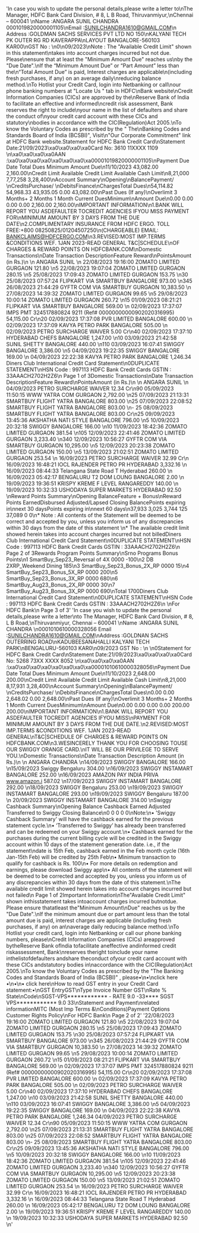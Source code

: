 





'In  case you wish to update the personal details,please write a letter to\nThe Manager, HDFC Bank Card Division, # 8, L B Road, Thiruvanmiyur,\nChennai – 600041 \nName :ANGARA SUNIL CHANDRA                     0001019820000001105\nEmail :SUNILCHANDRA1610@GMAIL.COM\n Address :GOLDMAN SACHS SERVICES PVT LTD NO 150\nKALYANI TECH PK OUTER RG RD KAVERAPPA\nLAYOUT BANGALORE-560103 KAR00\nGST No : \n0\n09/2023\nNote   :  The "Available Credit Limit" shown in this statement\ntakes into account charges incurred but not due. Please\nensure that at least the "Minimum Amount Due" reaches us\nby the "Due Date".\nIf the “Minimum Amount Due” or “Part Amount” less than the\n“Total Amount Due” is paid, Interest charges are applicable\n(including fresh purchases, if any) on an average daily\nreducing balance method.\nTo Hotlist your Credit Card, login into Netbanking or call\nour phone banking numbers at "Locate Us " tab in HDFC\nBank website\nCredit Information Companies (CICs) are approved by the\nReserve Bank of India to facilitate an effective and informed\ncredit risk assessment, Bank reserves the right to include\nyour name in the list of defaulters and share the conduct of\nyour credit card account with these CICs and statutory\nbodies in accordance with the CIC(Regulation)Act 2005.\nTo know the Voluntary Codes as prescribed by the " The\nBanking Codes and Standards Board of India (BCSBI)", Visit\n"Our Corporate Commitment" link at HDFC Bank website.Statement for HDFC Bank Credit Card\nStatement Date:21/09/2023\xa0\xa0\xa0\xa0Card No: 3610 11XXXX 1109  \n\xa0\xa0\xa0\xa0AAN :\xa0\xa0\xa0\xa0\xa0\xa0\xa0\xa00001019820000001105\nPayment Due Date Total Dues Minimum Amount Due\n11/10/2023 43,082.00 2,160.00\nCredit Limit Available Credit Limit Available Cash Limit\n8,21,000 7,77,258 3,28,400\nAccount Summary\nOpening\nBalancePayment/ \nCreditsPurchase/ \nDebitsFinance\nChargesTotal Dues\n54,114.82 54,968.33 43,935.05 0.00 43,082.00\nPast Dues (If any)\nOverlimit 3 Months+ 2 Months 1 Month Current DuesMinimum\nAmount Due\n0.00 0.00 0.00 0.00 2,160.00 2,160.00\nIMPORTANT INFORMATION\n1.BANK WILL REPORT YOU ASDEFAULTER TOCREDIT AGENCIES IFYOU MISS PAYMENT FOR\nMINIMUM AMOUNT BY 3 DAYS FROM THE DUE DATE\n2.COMPLIMENTARY INSURANCE FROM HDFC ERGO. TOLL FREE:+800 08250825/01204507250\n(CHARGEABLE) EMAIL: BANKCLAIMS@HDFCERGO.COM\n3.REVISED:MOST IMP.TERMS &CONDITIONS WEF. 1JAN 2023-READ GENERAL T&C|SCHEDULE\nOF CHARGES & REWARD POINTS ON HDFCBANK.COM\nDomestic Transactions\nDate  Transaction DescriptionFeature Reward\nPointsAmount (in Rs.)\n    \n ANGARA SUNIL   \n 22/08/2023 19:16:00 ZOMATO LIMITED         GURGAON 121.80  \n5 22/08/2023 19:07:04 ZOMATO LIMITED         GURGAON 280.15  \n5 25/08/2023 17:09:43 ZOMATO LIMITED         GURGAON 153.75  \n30 25/08/2023 07:57:24 FLIPKART VIA SMARTBUY  BANGALORE 973.00  \n345 26/08/2023 21:44:29 GYFTR COM VIA SMARTBUY GURGAON 10,383.50  \n 27/08/2023 14:39:32 ZOMATO LIMITED         GURGAON 99.65  \n5 29/08/2023 10:00:14 ZOMATO LIMITED         GURGAON 260.72  \n15 01/09/2023 08:21:21 FLIPKART VIA SMARTBUY  BANGALORE 569.00  \n 02/09/2023 17:37:07 IMPS PMT 324517880824 9211 (Ref# 00000000000902020316995) 54,115.00 Cr\n20 02/09/2023 17:37:08 PVR LIMITED            BANGALORE 600.00  \n 02/09/2023 17:37:09 KAVYA PETRO PARK       BANGALORE 505.00  \n 02/09/2023         PETRO SURCHARGE WAIVER 5.00 Cr\n40 02/09/2023 17:37:10 HYDERABAD CHEFS        BANGALORE 1,247.00  \n10 03/09/2023 21:42:58 SUNIL SHETTY           BANGALORE 440.00  \n110 03/09/2023 16:07:41 SWIGGY                 BANGALORE 3,386.00  \n5 04/09/2023 19:22:35 SWIGGY                 BANGALORE 169.00  \n 04/09/2023 22:22:38 KAVYA PETRO PARK       BANGALORE 1,246.34  Diners Club International Credit Card Statement\n0DUPLICATE STATEMENT\nHSN Code : 997113 HDFC Bank Credit Cards GSTIN : 33AAACH2702H2Z6\n Page 1 of 3Domestic Transactions\nDate  Transaction DescriptionFeature Reward\nPointsAmount (in Rs.)\n    \n ANGARA SUNIL   \n 04/09/2023         PETRO SURCHARGE WAIVER 12.34 Cr\n90 05/09/2023 11:50:15 WWW YATRA COM          GURGAON 2,792.00  \n25 07/09/2023 21:13:31 SMARTBUY FLIGHT YATRA  BANGALORE 803.00  \n25 07/09/2023 22:08:52 SMARTBUY FLIGHT YATRA  BANGALORE 803.00  \n- 25 08/09/2023         SMARTBUY FLIGHT YATRA  BANGALORE 803.00 Cr\n25 09/09/2023 13:45:36 AKSHATHA NATI STYLE    BANGALORE 796.00  \n5 10/09/2023 20:32:18 SWIGGY                 BANGALORE 166.00  \n10 11/09/2023 18:42:36 ZOMATO LIMITED         GURGAON 381.54  \n105 12/09/2023 22:41:46 ZOMATO LIMITED         GURGAON 3,233.40  \n340 12/09/2023 10:56:27 GYFTR COM VIA SMARTBUY GURGAON 10,295.00  \n5 12/09/2023 20:23:38 ZOMATO LIMITED         GURGAON 150.00  \n5 13/09/2023 21:02:51 ZOMATO LIMITED         GURGAON 253.54  \n 16/09/2023         PETRO SURCHARGE WAIVER 32.99 Cr\n 16/09/2023 16:48:21 IOCL RAJENDER PETRO PR HYDERABAD 3,332.16  \n 16/09/2023 08:44:33 Telangana State Road T Hyderabad 260.00  \n 16/09/2023 05:42:17 BENGALURU T2 DOM LOUNG BANGALORE 2.00  \n 19/09/2023 19:36:51 KRISPY KREME F LEVEL   RANGAREDDY 140.00  \n     19/09/2023 10:32:33 USHODAYA SUPER MARKETS HYDERABAD 92.50  \nReward Points Summary\nOpening BalanceFeature + Bonus\nReward Points EarnedDisbursed Adjusted/Lapsed Closing BalancePoints expiring in\nnext 30 daysPoints expiring in\nnext 60 days\n37,933 3,025 3,744 125 37,089 0 0\n* Note : All contents of the Statement will be deemed to be correct and accepted by you, unless you inform us of any discrepancies within 30 days from the date of this statement  \n* The available credit limit showed herein takes into account charges incurred but not billedDiners Club International Credit Card Statement\n0DUPLICATE STATEMENT\nHSN Code : 997113 HDFC Bank Credit Cards GSTIN : 33AAACH2702H2Z6\n Page 2 of 3Rewards Program Points Summary\nSrno Programs Bonus Points\n1 SmartBuy_Sep23_Reversal of 4X  0000 -100\n2 DB 2XRP_Weekend Dining             185\n3 SmartBuy_Sep23_Bonus_2X_RP     0000 15\n4 SmartBuy_Sep23_Bonus_5X_RP     0000 200\n5 SmartBuy_Sep23_Bonus_3X_RP     0000 680\n6 SmartBuy_Aug23_Bonus_2X_RP     0000 30\n7 SmartBuy_Aug23_Bonus_3X_RP     0000 690\nTotal 1700Diners Club International Credit Card Statement\n0DUPLICATE STATEMENT\nHSN Code : 997113 HDFC Bank Credit Cards GSTIN : 33AAACH2702H2Z6\n \nFor HDFC Bank\n Page 3 of 3'
'In  case you wish to update the personal details,please write a letter\nto The Manager, HDFC Bank Card Division, # 8, L B Road,\nThiruvanmiyur, Chennai – 600041 \nName :ANGARA SUNIL CHANDRA                     \n0001010610000328056 Email :SUNILCHANDRA1610@GMAIL.COM\nAddress :GOLDNAN SACHS OUTERRING ROAD\nKADUBEESANAHALLI KALYANI TECH PARK\nBENGALURU-560103 KAR0\n09/2023 GST No : \n \n0Statement for HDFC Bank Credit Card\nStatement Date:21/09/2023\xa0\xa0\xa0\xa0Card No: 5268 73XX XXXX 8052  \n\xa0\xa0\xa0\xa0AAN :\xa0\xa0\xa0\xa0\xa0\xa0\xa0\xa00001010610000328056\nPayment Due Date Total Dues Minimum Amount Due\n11/10/2023 2,648.00 200.00\nCredit Limit Available Credit Limit Available Cash Limit\n8,21,000 8,17,931 3,28,400\nAccount Summary\nOpening\nBalancePayment/ \nCreditsPurchase/ \nDebitsFinance\nChargesTotal Dues\n0.00 0.00 2,648.02 0.00 2,648.00\nPast Dues (If any)\nOverlimit 3 Months+ 2 Months 1 Month Current DuesMinimum\nAmount Due\n0.00 0.00 0.00 0.00 200.00 200.00\nIMPORTANT INFORMATION\n1.BANK WILL REPORT YOU ASDEFAULTER TOCREDIT AGENCIES IFYOU MISS\nPAYMENT FOR MINIMUM AMOUNT BY 3 DAYS FROM THE DUE DATE.\n2.REVISED:MOST IMP.TERMS &CONDITIONS WEF. 1JAN 2023-READ GENERAL\nT&C|SCHEDULE OF CHARGES & REWARD POINTS ON HDFCBANK.COM\n3.WESINCERELY THANK YOU FOR CHOOSING TOUSE OUR SWIGGY ORANGE CARD.\nIT WILL BE OUR PRIVILEGE TO SERVE YOU.\nDomestic Transactions\nDate  Transaction Description Amount (in Rs.)\n    \n ANGARA CHANDRA   \n14/09/2023 SWIGGY                 BANGALORE 166.00  \n15/09/2023 Swiggy                 Bengaluru 304.00  \n16/09/2023 SWIGGY INSTAMART       BANGALORE 252.00  \n16/09/2023 AMAZON PAY INDIA PRIVA www.amazon.i 587.02  \n17/09/2023 SWIGGY INSTAMART       BANGALORE 292.00  \n18/09/2023 SWIGGY                 Bengaluru 253.00  \n19/09/2023 SWIGGY INSTAMART       BANGALORE 293.00  \n19/09/2023 SWIGGY                 Bengaluru 187.00  \n   20/09/2023 SWIGGY INSTAMART       BANGALORE 314.00  \nSwiggy Cashback Summary\nOpening Balance Cashback Earned Adjusted Transferred to Swiggy Closing Balance\n0 0 0 0 0\nNote:\n• \'Swiggy Cashback Summary\' will have the cashback earned for the previous statement cycle.\n• ‘Transferred to Swiggy’ has already been transferred and can be redeemed on your Swiggy account.\n• Cashback earned for the purchases during the current billing cycle will be credited in the Swiggy account within 10 days of the statement generation date. i.e., if the statement\ndate is 15th Feb, cashback earned in the Feb month cycle (16th Jan-15th Feb) will be credited by 25th Feb\n• Minimum transaction to qualify for cashback is Rs. 100\n• For more details on redemption and earnings, please download Swiggy app\n• All contents of the statement will be deemed to be corrected and accepted by you, unless you inform us of any discrepancies within 30 days from the date of this statement.\nThe available credit limit showed herein takes into account charges incurred but not failed\n Page 1 of 2Important Information\nThe"Available Credit Limit" shown inthisstatement takes intoaccount charges incurred butnotdue. Please ensure thatatleast the"Minimum Amount\nDue" reaches us by the "Due Date".\nIf the minimum amount due or part amount less than the total amount due is paid, interest charges are applicable (including fresh purchases, if any) on an\naverage daily reducing balance method.\nTo Hotlist your credit card, login into Netbanking or call our phone banking numbers, please\nCredit Information Companies (CICs) areapproved bytheReserve Bank ofIndia tofacilitate aneffective andinformed credit riskassessment, Bank\nreserves theright toinclude your name inthelistofdefaulters andshare theconduct ofyour credit card account with these CICs andstatutory bodies in\naccordance with the CIC(Regulation)Act 2005.\nTo know the Voluntary Codes as prescribed by the "The Banking Codes and Standards Board of India (BCSBI)" , please•\n•\nclick here •\n•\n• click here\nHow to read GST entry in your Credit Card statement:•\nGST EntryGST\nType Invoice Number GST\nRate % State\nCode\nSGST-VPS************ -  RATE 9.0  -33**** SGST VPS************  9.0  33\nStatement and Payment\nrelated informationMITC (Most Imp Terms &\nConditions)Payment Options Customer Rights Policy\nFor HDFC Bank\n Page 2 of 2'
'22/08/2023 19:16:00 ZOMATO LIMITED         GURGAON 121.80  \n5 22/08/2023 19:07:04 ZOMATO LIMITED         GURGAON 280.15  \n5 25/08/2023 17:09:43 ZOMATO LIMITED         GURGAON 153.75  \n30 25/08/2023 07:57:24 FLIPKART VIA SMARTBUY  BANGALORE 973.00  \n345 26/08/2023 21:44:29 GYFTR COM VIA SMARTBUY GURGAON 10,383.50  \n 27/08/2023 14:39:32 ZOMATO LIMITED         GURGAON 99.65  \n5 29/08/2023 10:00:14 ZOMATO LIMITED         GURGAON 260.72  \n15 01/09/2023 08:21:21 FLIPKART VIA SMARTBUY  BANGALORE 569.00  \n 02/09/2023 17:37:07 IMPS PMT 324517880824 9211 (Ref# 00000000000902020316995) 54,115.00 Cr\n20 02/09/2023 17:37:08 PVR LIMITED            BANGALORE 600.00  \n 02/09/2023 17:37:09 KAVYA PETRO PARK       BANGALORE 505.00  \n 02/09/2023         PETRO SURCHARGE WAIVER 5.00 Cr\n40 02/09/2023 17:37:10 HYDERABAD CHEFS        BANGALORE 1,247.00  \n10 03/09/2023 21:42:58 SUNIL SHETTY           BANGALORE 440.00  \n110 03/09/2023 16:07:41 SWIGGY                 BANGALORE 3,386.00  \n5 04/09/2023 19:22:35 SWIGGY                 BANGALORE 169.00  \n 04/09/2023 22:22:38 KAVYA PETRO PARK       BANGALORE 1,246.34  04/09/2023         PETRO SURCHARGE WAIVER 12.34 Cr\n90 05/09/2023 11:50:15 WWW YATRA COM          GURGAON 2,792.00  \n25 07/09/2023 21:13:31 SMARTBUY FLIGHT YATRA  BANGALORE 803.00  \n25 07/09/2023 22:08:52 SMARTBUY FLIGHT YATRA  BANGALORE 803.00  \n- 25 08/09/2023         SMARTBUY FLIGHT YATRA  BANGALORE 803.00 Cr\n25 09/09/2023 13:45:36 AKSHATHA NATI STYLE    BANGALORE 796.00  \n5 10/09/2023 20:32:18 SWIGGY                 BANGALORE 166.00  \n10 11/09/2023 18:42:36 ZOMATO LIMITED         GURGAON 381.54  \n105 12/09/2023 22:41:46 ZOMATO LIMITED         GURGAON 3,233.40  \n340 12/09/2023 10:56:27 GYFTR COM VIA SMARTBUY GURGAON 10,295.00  \n5 12/09/2023 20:23:38 ZOMATO LIMITED         GURGAON 150.00  \n5 13/09/2023 21:02:51 ZOMATO LIMITED         GURGAON 253.54  \n 16/09/2023         PETRO SURCHARGE WAIVER 32.99 Cr\n 16/09/2023 16:48:21 IOCL RAJENDER PETRO PR HYDERABAD 3,332.16  \n 16/09/2023 08:44:33 Telangana State Road T Hyderabad 260.00  \n 16/09/2023 05:42:17 BENGALURU T2 DOM LOUNG BANGALORE 2.00  \n 19/09/2023 19:36:51 KRISPY KREME F LEVEL   RANGAREDDY 140.00  \n     19/09/2023 10:32:33 USHODAYA SUPER MARKETS HYDERABAD 92.50  \n'